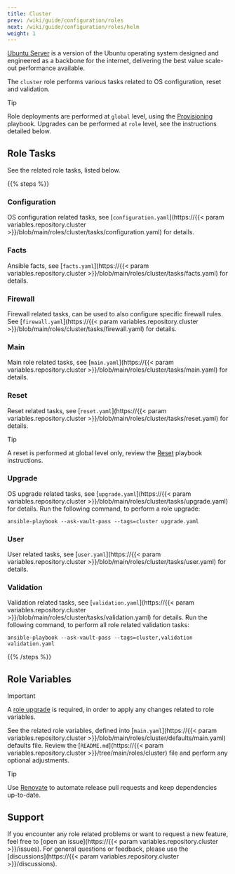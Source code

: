 ```yaml
---
title: Cluster
prev: /wiki/guide/configuration/roles
next: /wiki/guide/configuration/roles/helm
weight: 1
---
```


[Ubuntu Server](https://ubuntu.com/server/docs) is a version of the Ubuntu operating system designed and engineered as a backbone for the internet, delivering the best value scale-out performance available.

The `cluster` role performs various tasks related to OS configuration, reset and validation.

> [!TIP]
> Role deployments are performed at `global` level, using the [Provisioning](/k3s-cluster/wiki/guide/playbooks/provisioning) playbook. Upgrades can be performed at `role` level, see the instructions detailed below.

<!--more-->

## Role Tasks

See the related role tasks, listed below.

{{% steps %}}

### Configuration

OS configuration related tasks, see [`configuration.yaml`](https://{{< param variables.repository.cluster >}}/blob/main/roles/cluster/tasks/configuration.yaml) for details.

### Facts

Ansible facts, see [`facts.yaml`](https://{{< param variables.repository.cluster >}}/blob/main/roles/cluster/tasks/facts.yaml) for details.

### Firewall

Firewall related tasks, can be used to also configure specific firewall rules. See [`firewall.yaml`](https://{{< param variables.repository.cluster >}}/blob/main/roles/cluster/tasks/firewall.yaml) for details.

### Main

Main role related tasks, see [`main.yaml`](https://{{< param variables.repository.cluster >}}/blob/main/roles/cluster/tasks/main.yaml) for details.

### Reset

Reset related tasks, see [`reset.yaml`](https://{{< param variables.repository.cluster >}}/blob/main/roles/cluster/tasks/reset.yaml) for details.

> [!TIP]
> A reset is performed at global level only, review the [Reset](/k3s-cluster/wiki/guide/playbooks/reset) playbook instructions.

### Upgrade

OS upgrade related tasks, see [`upgrade.yaml`](https://{{< param variables.repository.cluster >}}/blob/main/roles/cluster/tasks/upgrade.yaml) for details. Run the following command, to perform a role upgrade:

```shell
ansible-playbook --ask-vault-pass --tags=cluster upgrade.yaml
```

### User

User related tasks, see [`user.yaml`](https://{{< param variables.repository.cluster >}}/blob/main/roles/cluster/tasks/user.yaml) for details.

### Validation

Validation related tasks, see [`validation.yaml`](https://{{< param variables.repository.cluster >}}/blob/main/roles/cluster/tasks/validation.yaml) for details. Run the following command, to perform all role related validation tasks:

```shell
ansible-playbook --ask-vault-pass --tags=cluster,validation validation.yaml
```

{{% /steps %}}

## Role Variables

> [!IMPORTANT]
> A [role upgrade](/k3s-cluster/wiki/guide/configuration/roles/cluster/#upgrade) is required, in order to apply any changes related to role variables.

See the related role variables, defined into [`main.yaml`](https://{{< param variables.repository.cluster >}}/blob/main/roles/cluster/defaults/main.yaml) defaults file. Review the [`README.md`](https://{{< param variables.repository.cluster >}}/tree/main/roles/cluster) file and perform any optional adjustments.

> [!TIP]
> Use [Renovate](/k3s-cluster/tutorials/handbook/tools/#renovate) to automate release pull requests and keep dependencies up-to-date.

## Support

If you encounter any role related problems or want to request a new feature, feel free to [open an issue](https://{{< param variables.repository.cluster >}}/issues). For general questions or feedback, please use the [discussions](https://{{< param variables.repository.cluster >}}/discussions).
